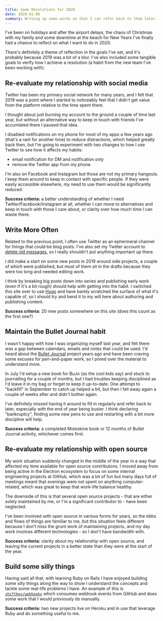 ```yaml
---
title: Some Resolutions for 2020
date: 2020-01-06
summary: Writing up some words so that I can refer back to them later.
---
```


I've been on holidays and after the airport delays, the chaos of Christmas with
my family and some downtime at the beach for New Years I've finally had a chance
to reflect on what I want to do in 2020.

There's definitely a theme of reflection in the goals I've set, and it's
probably because 2019 was a bit of a blur. I've also included some tangible
goals to verify how I achieve a resolution (a habit from the new team I've been
working with).

## Re-evaluate my relationship with social media

Twitter has been my primary social network for many years, and I felt that 2019
was a point where I started to noticeably feel that I didn't get value from the
platform relative to the time spent there.

I thought about just burning my account to the ground a couple of time last
year, but without an alternative way to keep in touch with friends I've
accumlated there I paused that idea.

I disabled notifications on my phone for most of my apps a few years ago (that's
a rant for another time) to reduce distractions, which helped greatly back then,
but I'm going to experiment with two changes to how I use Twitter to see how it
affects my habits:

 - email notification for DM and notification *only*
 - remove the Twitter app from my phone

I'm also on Facebook and Instagram but those are not my primary hangouts. I keep
them around to keep in contact with specific people. If they were easily
accessible elsewhere, my need to use them would be significantly reduced.

**Success criteria:** a better understanding of whether I need
Twitter/Facebook/Instagram at all, whether I can move to alternatives and keep
in touch with those I care about, or clarity over how much time I can waste
there.

## Write More Often

Related to the previous point, I often use Twitter as an ephermeral channel
for things that could be blog posts. I've also set my Twitter account to
[delete old messages](https://tweetdelete.net/), so I really shouldn't put
anything important up there.

I did make a start on some new posts in 2019 around side projects, a couple of
which were published, but most of them sit in the drafts because they were too
long and needed editing work.

I think by breaking big posts down into series and publishing early work (even
if it's a bit rough) should help with getting into the habit. I switched this
site over to use [Hugo](https://gohugo.io/) and have barely scratched the
surface of what it's capable of, so I should try and bend it to my will here
about authoring and publishing content.

**Success criteria:** 20 new posts somewhere on this site (does this count as
the first one?)

## Maintain the Bullet Journal habit

I wasn't happy with how I was organizing myself last year, and felt there was a
gap between calendars, emails and notes that could be used. I'd heard about the
[Bullet Journal](https://bulletjournal.com/) project years ago and have been
craving some excuses for pen-and-paper work, so I pored over the material to
understand more.

In July I'd setup a new book for BuJo (as the cool kids say) and stuck to
journalling for a couple of months, but I had troubles keeping disciplined as
I'd leave it in my bag or forget to keep it up-to-date. One attempt to
"backfill" in September to catch up helped a bit, but then I fell away again a
couple of weeks after and didn't bother again.

I've definitely missed having it around to fill in regularly and refer back to
later, especially with the end of year being busier. I think declaring
"bankruptcy", finding some new pens to use and restarting with a bit more
discipline will help.

**Success criteria:** a completed Moleskine book or 12 months of Bullet Journal
activity, whichever comes first.

## Re-evaluate my relationship with open source

My work situation suddenly changed in the middle of the year in a way that
affected my time available for open source contributons. I moved away from being
active in the Electron ecosystem to focus on some internal engineering projects
at GitHub, which was a lot of fun but many days full of meetings meant that
evenings were not spent on anything computer-related, which was great to keep
that work-life balance healthy.

The downside of this is that several open source projects - that are either
solely maintained by me, or I'm a significant contributor to - have been
neglected.

I've been involved with open source in various forms for years, so the ebbs and
flows of things are familiar to me, but this situation feels different because
I don't miss the grunt work of maintaining projects, and my day work involves
different technologies - so I don't have bandwidth with.

**Success criteria:** clarity about my relationship with open source, and
leaving the current projects in a better state than they were at the start of
the year.

## Build some silly things

Having said all that, with learning Ruby on Rails I have enjoyed building some
silly things along the way to show I understand the concepts and tackle some
real-life problems I have. An example of this is [`shiftkey/webhooks`](https://github.com/shiftkey/webhooks) which consumes webhook events from GitHub and does some work that I would
previously do manually.

**Success criteria:** two new projects live on Heroku and in use that leverage
Ruby and do something useful to me.
